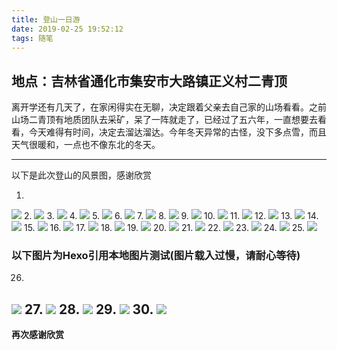 ```yaml
---
title: 登山一日游
date: 2019-02-25 19:52:12
tags: 随笔
---
```

## 地点：吉林省通化市集安市大路镇正义村二青顶
离开学还有几天了，在家闲得实在无聊，决定跟着父亲去自己家的山场看看。之前山场二青顶有地质团队去采矿，呆了一阵就走了，已经过了五六年，一直想要去看看，今天难得有时间，决定去溜达溜达。今年冬天异常的古怪，没下多点雪，而且天气很暖和，一点也不像东北的冬天。
***
以下是此次登山的风景图，感谢欣赏
<!--more-->
1.
![](http://wx4.sinaimg.cn/mw690/0060lm7Tly1g0uial2gkfj31o00u0x6t.jpg)
2.
![](http://wx4.sinaimg.cn/mw690/0060lm7Tly1g0uif1d7h9j31o00u0nph.jpg)
3.
![](http://wx1.sinaimg.cn/mw690/0060lm7Tly1g0uigepguxj31o00u0b2e.jpg)
4.
![](http://wx2.sinaimg.cn/mw690/0060lm7Tly1g0uihjb7cfj31o00u0npi.jpg)
5.
![](http://wx4.sinaimg.cn/mw690/0060lm7Tly1g0uiiniza5j31o00u0npg.jpg)
6.
![](http://wx3.sinaimg.cn/mw690/0060lm7Tly1g0uik665p5j31o00u0b2e.jpg)
7.
![](http://wx1.sinaimg.cn/mw690/0060lm7Tly1g0uilowlosj31o00u0qva.jpg)
8.
![](http://wx4.sinaimg.cn/mw690/0060lm7Tly1g0uioz9hgzj31o00u0qva.jpg)
9.
![](http://wx1.sinaimg.cn/mw690/0060lm7Tly1g0uiq76j6jj31o00u0u12.jpg)
10.
![](http://wx2.sinaimg.cn/mw690/0060lm7Tly1g0uitf0rpwj31o00u0b2f.jpg)
11.
![](http://wx2.sinaimg.cn/mw690/0060lm7Tly1g0uiuzjzavj31o00u0x6u.jpg)
12.
![](http://wx3.sinaimg.cn/mw690/0060lm7Tly1g0uiw5topwj31o00u04qu.jpg)
13.
![](http://wx3.sinaimg.cn/mw690/0060lm7Tly1g0uixjxe6ij31o00u04qu.jpg)
14.
![](http://wx1.sinaimg.cn/mw690/0060lm7Tly1g0uj1f0sjgj31o00u0x6u.jpg)
15.
![](http://wx1.sinaimg.cn/mw690/0060lm7Tly1g0uj3d5zv3j31o00u0u12.jpg)
16.
![](http://wx2.sinaimg.cn/mw690/0060lm7Tly1g0uj4ir74dj31o00u0npi.jpg)
17.
![](http://wx3.sinaimg.cn/mw690/0060lm7Tly1g0uj5skh2jj31o00u0npi.jpg)
18.
![](http://wx4.sinaimg.cn/mw690/0060lm7Tly1g0uj748z53j31o00u0hdy.jpg)
19.
![](http://wx1.sinaimg.cn/mw690/0060lm7Tly1g0uj8bdtknj31o00u0x6u.jpg)
20.
![](http://wx4.sinaimg.cn/mw690/0060lm7Tly1g0z6ng6xe4j31o00u0e85.jpg)
21.
![](http://wx4.sinaimg.cn/mw690/0060lm7Tly1g0zvr1xorcj31o00u01l2.jpg)
22.
![](http://wx4.sinaimg.cn/mw690/0060lm7Tly1g0zvs5o411j31o00u0nph.jpg)
23.
![](http://wx3.sinaimg.cn/mw690/0060lm7Tly1g0zvu8ubpvj31o00u0hdy.jpg)
24.
![](http://wx4.sinaimg.cn/mw690/0060lm7Tly1g0zvvanwzjj31o00u0x6t.jpg)
25.
![](http://wx4.sinaimg.cn/mw690/0060lm7Tly1g0zvx5wvk5j31o00u0nph.jpg)
### 以下图片为Hexo引用本地图片测试(图片载入过慢，请耐心等待)
26.
![](IMG_20190225_105556.jpg)
27.
![](IMG_20190225_110208.jpg)
28.
![](IMG_20190225_110213.jpg)
29.
![](IMG_20190225_114304.jpg)
30.
![](IMG_20190225_114306.jpg)
---
**再次感谢欣赏**